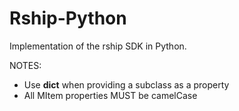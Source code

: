 # Rship-Python

Implementation of the rship SDK in Python. 

NOTES:

- Use __dict__ when providing a subclass as a property
- All MItem properties MUST be camelCase